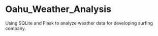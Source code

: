 # Oahu_Weather_Analysis
Using SQLite and Flask to analyze weather data for developing surfing company.
